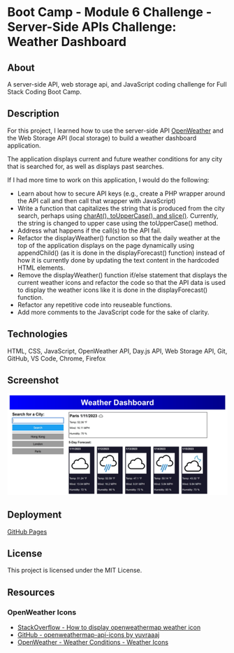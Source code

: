 # Boot Camp - Module 6 Challenge - Server-Side APIs Challenge: Weather Dashboard

## About

A server-side API, web storage api, and JavaScript coding challenge for Full Stack Coding Boot Camp.

## Description

For this project, I learned how to use the server-side API [OpenWeather](https://openweathermap.org/forecast5) and the Web Storage API (local storage) to build a weather dashboard application.

The application displays current and future weather conditions for any city that is searched for, as well as displays past searches.

If I had more time to work on this application, I would do the following:

- Learn about how to secure API keys (e.g., create a PHP wrapper around the API call and then call that wrapper with JavaScript)
- Write a function that capitalizes the string that is produced from the city search, perhaps using [charAt(), toUpperCase(), and slice()](https://flexiple.com/javascript/javascript-capitalize-first-letter/). Currently, the string is changed to upper case using the toUpperCase() method.
- Address what happens if the call(s) to the API fail.
- Refactor the displayWeather() function so that the daily weather at the top of the application displays on the page dynamically using appendChild() (as it is done in the displayForecast() function) instead of how it is currently done by updating the text content in the hardcoded HTML elements.
- Remove the displayWeather() function if/else statement that displays the current weather icons and refactor the code so that the API data is used to display the weather icons like it is done in the displayForecast() function.
- Refactor any repetitive code into reuseable functions.
- Add more comments to the JavaScript code for the sake of clarity.

## Technologies

HTML, CSS, JavaScript, OpenWeather API, Day.js API, Web Storage API, Git, GitHub, VS Code, Chrome, Firefox

## Screenshot

![README Screenshot](resources/images/readme-screenshot.jpg)

## Deployment

[GitHub Pages](https://kkarrwrites.github.io/boot-camp-module-06-challenge-weather-dashboard)

## License

This project is licensed under the MIT License.

## Resources

### OpenWeather Icons

- [StackOverflow - How to display openweathermap weather icon](https://stackoverflow.com/questions/44177417/how-to-display-openweathermap-weather-icon)
- [GitHub - openweathermap-api-icons by yuvraaaj](https://github.com/yuvraaaj/openweathermap-api-icons)
- [OpenWeather - Weather Conditions - Weather Icons](https://openweathermap.org/weather-conditions)
